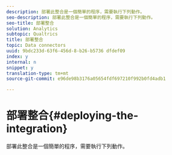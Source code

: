 ```yaml
---
description: 部署此整合是一個簡單的程序，需要執行下列動作。
seo-description: 部署此整合是一個簡單的程序，需要執行下列動作。
seo-title: 部署整合
solution: Analytics
subtopic: Qualtrics
title: 部署整合
topic: Data connectors
uuid: 9bdc233d-63f6-456d-8-b26-b5736 dfdef09
index: y
internal: n
snippet: y
translation-type: tm+mt
source-git-commit: e96de98b3176a05654fdf697210f992b0fd4adb1

---
```



# 部署整合{#deploying-the-integration}

部署此整合是一個簡單的程序，需要執行下列動作。

